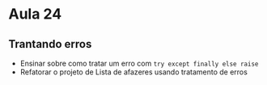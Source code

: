 # Aula 24

## Trantando erros

- Ensinar sobre como tratar um erro com `try except finally else raise`
- Refatorar o projeto de Lista de afazeres usando tratamento de erros
